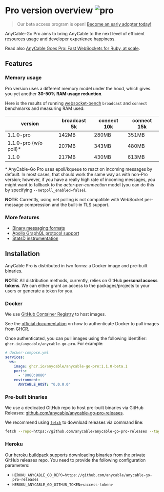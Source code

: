 # Pro version overview <img class='pro-badge' src='https://docs.anycable.io/assets/pro.svg' alt='pro' />

> Our beta access program is open! <a rel="noopener" href="https://anycable.io/#pro" target="_blank">Become an early adopter today!</a>

AnyCable-Go Pro aims to bring AnyCable to the next level of efficient resources usage and developer ~~experience~~ happiness.

Read also <a rel="noopener" href="https://evilmartians.com/chronicles/anycable-goes-pro-fast-websockets-for-ruby-at-scale" target="_blank">AnyCable Goes Pro: Fast WebSockets for Ruby, at scale</a>.

## Features

### Memory usage

Pro version uses a different memory model under the hood, which gives you yet another **30-50% RAM usage reduction**.

Here is the results of running [websocket-bench][] `broadcast` and `connect` benchmarks and measuring RAM used:

version | broadcast 5k | connect 10k |  connect 15k
---|----|---|---
1.1.0-pro               |  142MB | 280MB | 351MB
1.1.0-pro (w/o poll)\*  |  207MB | 343MB | 480MB
1.1.0                   |  217MB | 430MB | 613MB

\* AnyCable-Go Pro uses epoll/kqueue to react on incoming messages by default.
In most cases, that should work the same way as with non-Pro version; however, if you have a really high rate of
incoming messages, you might want to fallback to the _actor-per-connection_ model (you can do this by specifying `--netpoll_enabled=false`).

**NOTE:** Currently, using net polling is not compatible with WebSocket per-message compression and the built-in TLS support.

### More features

- [Binary messaging formats](anycable-go/binary_formats.md)
- [Apollo GraphQL protocol support](anycable-go/apollo.md)
- [StatsD instrumentation](anycable-go/instrumentation.md#statsd)

## Installation

AnyCable Pro is distributed in two forms: a Docker image and pre-built binaries.

**NOTE:** All distribution methods, currently, relies on GitHub **personal access tokens**. We can either grant an access to the packages/projects to your users or generate a token for you.

### Docker

We use [GitHub Container Registry][ghcr] to host images.

See the [official documentation][ghcr-auth] on how to authenticate Docker to pull images from GHCR.

Once authenticated, you can pull images using the following identifier: `ghcr.io/anycable/anycable-go-pro`. For example:

```yml
# docker-compose.yml
services:
  ws:
    image: ghcr.io/anycable/anycable-go-pro:1.1.0-beta.1
    ports:
      - '8080:8080'
    environment:
      ANYCABLE_HOST: "0.0.0.0"
```

### Pre-built binaries

We use a dedicated GitHub repo to host pre-built binaries via GitHub Releases: [github.com/anycable/anycable-go-pro-releases][releases-repo].

We recommend using [`fetch`][fetch] to download releases via command line:

```sh
fetch --repo=https://github.com/anycable/anycable-go-pro-releases --tag="v1.1.0-beta.1" --release-asset="anycable-go-linux-amd64" --github-oauth-token="<access-token>" /tmp
```

### Heroku

Our [heroku buildpack][buildpack] supports downloading binaries from the private GitHub releases repo.
You need to provide the following configuration parameters:

- `HEROKU_ANYCABLE_GO_REPO=https://github.com/anycable/anycable-go-pro-releases`
- `HEROKU_ANYCABLE_GO_GITHUB_TOKEN=<access-token>`

[websocket-bench]: https://github.com/anycable/websocket-bench
[ghcr]: https://ghcr.io
[ghcr-auth]: https://docs.github.com/en/packages/working-with-a-github-packages-registry/working-with-the-container-registry#authenticating-to-the-container-registry
[releases-repo]: https://github.com/anycable/anycable-go-pro-releases/
[fetch]: https://github.com/gruntwork-io/fetch
[buildpack]: https://github.com/anycable/heroku-anycable-go
